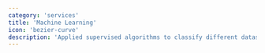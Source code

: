 ```yaml
---
category: 'services'
title: 'Machine Learning'
icon: 'bezier-curve'
description: 'Applied supervised algorithms to classify different datasets and unsupervised algorithms to cluster groups in big datasets. Developed solutions with TensorFlow, Keras, and Tidymodels both in academic research and industry.'
---
```

